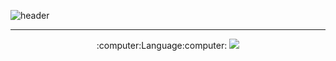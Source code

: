 ![header](https://capsule-render.vercel.app/api?height=300&text=Welcome&&fontSize=80&&animation=fadeIn&&type=waving&color=gradient&section=header&desc=Kkubuck's_github&fontAlignY=40)
  
  
---
<div align="center">
  :computer:Language:computer:  
  
  <img src="https://img.shields.io/badge/Python-3776AB?style=for-the-badge&logo=Python&logoColor=white"> 
  
  
</div>
